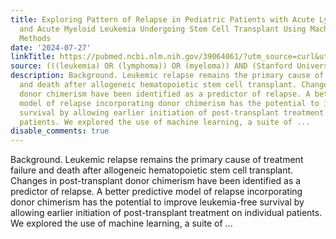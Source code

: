 ```yaml
---
title: Exploring Pattern of Relapse in Pediatric Patients with Acute Lymphocytic Leukemia
  and Acute Myeloid Leukemia Undergoing Stem Cell Transplant Using Machine Learning
  Methods
date: '2024-07-27'
linkTitle: https://pubmed.ncbi.nlm.nih.gov/39064061/?utm_source=curl&utm_medium=rss&utm_campaign=pubmed-2&utm_content=1Rkszs2HVZ2RHP33OibaNFew6VK-LzjJWTD4GwmLlk8B-wCceh&fc=20220923065203&ff=20240727183023&v=2.18.0.post9+e462414
source: (((leukemia) OR (lymphoma)) OR (myeloma)) AND (Stanford University[Affiliation])
description: Background. Leukemic relapse remains the primary cause of treatment failure
  and death after allogeneic hematopoietic stem cell transplant. Changes in post-transplant
  donor chimerism have been identified as a predictor of relapse. A better predictive
  model of relapse incorporating donor chimerism has the potential to improve leukemia-free
  survival by allowing earlier initiation of post-transplant treatment on individual
  patients. We explored the use of machine learning, a suite of ...
disable_comments: true
---
```

Background. Leukemic relapse remains the primary cause of treatment failure and death after allogeneic hematopoietic stem cell transplant. Changes in post-transplant donor chimerism have been identified as a predictor of relapse. A better predictive model of relapse incorporating donor chimerism has the potential to improve leukemia-free survival by allowing earlier initiation of post-transplant treatment on individual patients. We explored the use of machine learning, a suite of ...